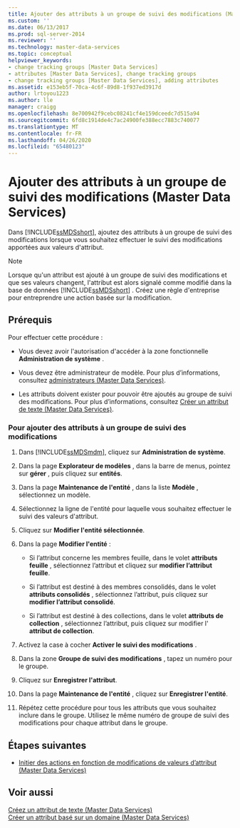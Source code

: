 ```yaml
---
title: Ajouter des attributs à un groupe de suivi des modifications (Master Data Services) | Microsoft Docs
ms.custom: ''
ms.date: 06/13/2017
ms.prod: sql-server-2014
ms.reviewer: ''
ms.technology: master-data-services
ms.topic: conceptual
helpviewer_keywords:
- change tracking groups [Master Data Services]
- attributes [Master Data Services], change tracking groups
- change tracking groups [Master Data Services], adding attributes
ms.assetid: e153eb5f-70ca-4c6f-89d8-1f937ed3917d
author: lrtoyou1223
ms.author: lle
manager: craigg
ms.openlocfilehash: 8e700942f9cebc08241cf4e159dceedc7d515a94
ms.sourcegitcommit: 6fd8c1914de4c7ac24900fe388ecc7883c740077
ms.translationtype: MT
ms.contentlocale: fr-FR
ms.lasthandoff: 04/26/2020
ms.locfileid: "65480123"
---
```

# <a name="add-attributes-to-a-change-tracking-group-master-data-services"></a>Ajouter des attributs à un groupe de suivi des modifications (Master Data Services)
  Dans [!INCLUDE[ssMDSshort](../includes/ssmdsshort-md.md)], ajoutez des attributs à un groupe de suivi des modifications lorsque vous souhaitez effectuer le suivi des modifications apportées aux valeurs d'attribut.  
  
> [!NOTE]  
>  Lorsque qu'un attribut est ajouté à un groupe de suivi des modifications et que ses valeurs changent, l'attribut est alors signalé comme modifié dans la base de données [!INCLUDE[ssMDSshort](../includes/ssmdsshort-md.md)] . Créez une règle d'entreprise pour entreprendre une action basée sur la modification.  
  
## <a name="prerequisites"></a>Prérequis  
 Pour effectuer cette procédure :  
  
-   Vous devez avoir l'autorisation d'accéder à la zone fonctionnelle **Administration de système** .  
  
-   Vous devez être administrateur de modèle. Pour plus d’informations, consultez [administrateurs &#40;Master Data Services&#41;](administrators-master-data-services.md).  
  
-   Les attributs doivent exister pour pouvoir être ajoutés au groupe de suivi des modifications. Pour plus d’informations, consultez [Créer un attribut de texte &#40;Master Data Services&#41;](../../2014/master-data-services/create-a-text-attribute-master-data-services.md).  
  
### <a name="to-add-attributes-to-a-change-tracking-group"></a>Pour ajouter des attributs à un groupe de suivi des modifications  
  
1.  Dans [!INCLUDE[ssMDSmdm](../includes/ssmdsmdm-md.md)], cliquez sur **Administration de système**.  
  
2.  Dans la page **Explorateur de modèles** , dans la barre de menus, pointez sur **gérer** , puis cliquez sur **entités**.  
  
3.  Dans la page **Maintenance de l'entité** , dans la liste **Modèle** , sélectionnez un modèle.  
  
4.  Sélectionnez la ligne de l'entité pour laquelle vous souhaitez effectuer le suivi des valeurs d'attribut.  
  
5.  Cliquez sur **Modifier l'entité sélectionnée**.  
  
6.  Dans la page **Modifier l'entité** :  
  
    -   Si l’attribut concerne les membres feuille, dans le volet **attributs feuille** , sélectionnez l’attribut et cliquez sur **modifier l’attribut feuille**.  
  
    -   Si l’attribut est destiné à des membres consolidés, dans le volet **attributs consolidés** , sélectionnez l’attribut, puis cliquez sur **modifier l’attribut consolidé**.  
  
    -   Si l’attribut est destiné à des collections, dans le volet **attributs de collection** , sélectionnez l’attribut, puis cliquez sur modifier l' **attribut de collection**.  
  
7.  Activez la case à cocher **Activer le suivi des modifications** .  
  
8.  Dans la zone **Groupe de suivi des modifications** , tapez un numéro pour le groupe.  
  
9. Cliquez sur **Enregistrer l'attribut**.  
  
10. Dans la page **Maintenance de l'entité** , cliquez sur **Enregistrer l'entité**.  
  
11. Répétez cette procédure pour tous les attributs que vous souhaitez inclure dans le groupe. Utilisez le même numéro de groupe de suivi des modifications pour chaque attribut dans le groupe.  
  
## <a name="next-steps"></a>Étapes suivantes  
  
-   [Initier des actions en fonction de modifications de valeurs d’attribut &#40;Master Data Services&#41;](../../2014/master-data-services/initiate-actions-based-on-attribute-value-changes-master-data-services.md)  
  
## <a name="see-also"></a>Voir aussi  
 [Créez un attribut de texte &#40;Master Data Services&#41;](../../2014/master-data-services/create-a-text-attribute-master-data-services.md)   
 [Créer un attribut basé sur un domaine &#40;Master Data Services&#41;](../../2014/master-data-services/create-a-domain-based-attribute-master-data-services.md)  
  
  
